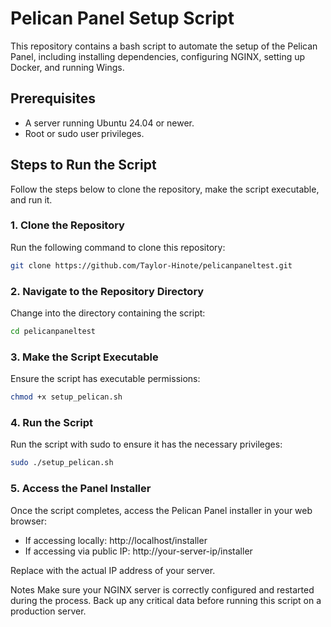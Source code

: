 # Pelican Panel Setup Script
This repository contains a bash script to automate the setup of the Pelican Panel, including installing dependencies, configuring NGINX, setting up Docker, and running Wings.

## Prerequisites
- A server running Ubuntu 24.04 or newer.
- Root or sudo user privileges.
  
## Steps to Run the Script
Follow the steps below to clone the repository, make the script executable, and run it.

### 1. Clone the Repository
Run the following command to clone this repository:

``` bash
git clone https://github.com/Taylor-Hinote/pelicanpaneltest.git
```
### 2. Navigate to the Repository Directory
Change into the directory containing the script:

```bash
cd pelicanpaneltest
```
### 3. Make the Script Executable
Ensure the script has executable permissions:

```bash
chmod +x setup_pelican.sh
```

### 4. Run the Script
Run the script with sudo to ensure it has the necessary privileges:

```bash
sudo ./setup_pelican.sh
```

### 5. Access the Panel Installer
Once the script completes, access the Pelican Panel installer in your web browser:

- If accessing locally: http://localhost/installer
- If accessing via public IP: http://your-server-ip/installer

Replace <your-server-ip> with the actual IP address of your server.

Notes
Make sure your NGINX server is correctly configured and restarted during the process.
Back up any critical data before running this script on a production server.
